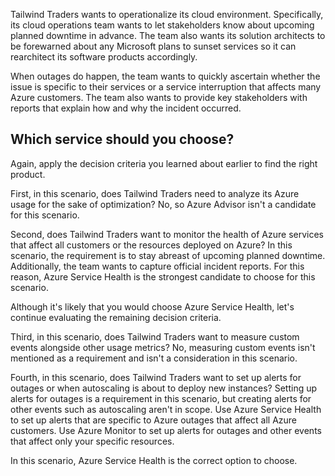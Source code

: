 Tailwind Traders wants to operationalize its cloud environment. Specifically, its cloud operations team wants to let stakeholders know about upcoming planned downtime in advance. The team also wants its solution architects to be forewarned about any Microsoft plans to sunset services so it can rearchitect its software products accordingly.

When outages do happen, the team wants to quickly ascertain whether the issue is specific to their services or a service interruption that affects many Azure customers. The team also wants to provide key stakeholders with reports that explain how and why the incident occurred.

## Which service should you choose?

Again, apply the decision criteria you learned about earlier to find the right product.

First, in this scenario, does Tailwind Traders need to analyze its Azure usage for the sake of optimization?  No, so Azure Advisor isn't a candidate for this scenario.

Second, does Tailwind Traders want to monitor the health of Azure services that affect all customers or the resources deployed on Azure? In this scenario, the requirement is to stay abreast of upcoming planned downtime. Additionally, the team wants to capture official incident reports. For this reason, Azure Service Health is the strongest candidate to choose for this scenario.

Although it's likely that you would choose Azure Service Health, let's continue evaluating the remaining decision criteria.

Third, in this scenario, does Tailwind Traders want to measure custom events alongside other usage metrics? No, measuring custom events isn't mentioned as a requirement and isn't a consideration in this scenario.

Fourth, in this scenario, does Tailwind Traders want to set up alerts for outages or when autoscaling is about to deploy new instances? Setting up alerts for outages is a requirement in this scenario, but creating alerts for other events such as autoscaling aren't in scope. Use Azure Service Health to set up alerts that are specific to Azure outages that affect all Azure customers. Use Azure Monitor to set up alerts for outages and other events that affect only your specific resources.

In this scenario, Azure Service Health is the correct option to choose.
